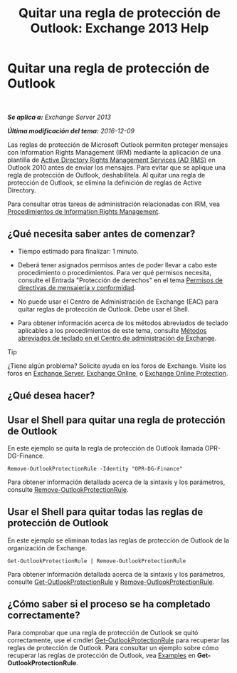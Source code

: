 ﻿---
title: 'Quitar una regla de protección de Outlook: Exchange 2013 Help'
TOCTitle: Quitar una regla de protección de Outlook
ms:assetid: 569fc3be-b269-43f5-8797-73ab0691e685
ms:mtpsurl: https://technet.microsoft.com/es-es/library/Ee633467(v=EXCHG.150)
ms:contentKeyID: 49895638
ms.date: 04/23/2018
mtps_version: v=EXCHG.150
ms.translationtype: HT
---

# Quitar una regla de protección de Outlook

 

_**Se aplica a:** Exchange Server 2013_

_**Última modificación del tema:** 2016-12-09_

Las reglas de protección de Microsoft Outlook permiten proteger mensajes con Information Rights Management (IRM) mediante la aplicación de una plantilla de [Active Directory Rights Management Services (AD RMS)](https://technet.microsoft.com/es-es/library/hh831364.aspx) en Outlook 2010 antes de enviar los mensajes. Para evitar que se aplique una regla de protección de Outlook, deshabilítela. Al quitar una regla de protección de Outlook, se elimina la definición de reglas de Active Directory.

Para consultar otras tareas de administración relacionadas con IRM, vea [Procedimientos de Information Rights Management](information-rights-management-procedures-exchange-2013-help.md).

## ¿Qué necesita saber antes de comenzar?

  - Tiempo estimado para finalizar: 1 minuto.

  - Deberá tener asignados permisos antes de poder llevar a cabo este procedimiento o procedimientos. Para ver qué permisos necesita, consulte el Entrada "Protección de derechos" en el tema [Permisos de directivas de mensajería y conformidad](messaging-policy-and-compliance-permissions-exchange-2013-help.md).

  - No puede usar el Centro de Administración de Exchange (EAC) para quitar reglas de protección de Outlook. Debe usar el Shell.

  - Para obtener información acerca de los métodos abreviados de teclado aplicables a los procedimientos de este tema, consulte [Métodos abreviados de teclado en el Centro de administración de Exchange](keyboard-shortcuts-in-the-exchange-admin-center-exchange-online-protection-help.md).


> [!TIP]
> ¿Tiene algún problema? Solicite ayuda en los foros de Exchange. Visite los foros en <A href="https://go.microsoft.com/fwlink/p/?linkid=60612">Exchange Server</A>, <A href="https://go.microsoft.com/fwlink/p/?linkid=267542">Exchange Online</A>, o <A href="https://go.microsoft.com/fwlink/p/?linkid=285351">Exchange Online Protection</A>.



## ¿Qué desea hacer?

## Usar el Shell para quitar una regla de protección de Outlook

En este ejemplo se quita la regla de protección de Outlook llamada OPR-DG-Finance.

    Remove-OutlookProtectionRule -Identity "OPR-DG-Finance"

Para obtener información detallada acerca de la sintaxis y los parámetros, consulte [Remove-OutlookProtectionRule](https://technet.microsoft.com/es-es/library/dd297961\(v=exchg.150\)).

## Usar el Shell para quitar todas las reglas de protección de Outlook

En este ejemplo se eliminan todas las reglas de protección de Outlook de la organización de Exchange.

    Get-OutlookProtectionRule | Remove-OutlookProtectionRule

Para obtener información detallada acerca de la sintaxis y los parámetros, consulte [Get-OutlookProtectionRule](https://technet.microsoft.com/es-es/library/dd298004\(v=exchg.150\)) y [Remove-OutlookProtectionRule](https://technet.microsoft.com/es-es/library/dd297961\(v=exchg.150\)).

## ¿Cómo saber si el proceso se ha completado correctamente?

Para comprobar que una regla de protección de Outlook se quitó correctamente, use el cmdlet [Get-OutlookProtectionRule](https://technet.microsoft.com/es-es/library/dd298004\(v=exchg.150\)) para recuperar las reglas de protección de Outlook. Para consultar un ejemplo sobre cómo recuperar las reglas de protección de Outlook, vea [Examples](https://technet.microsoft.com/es-es/dd298004\(exchg.150\)#examples) en **Get-OutlookProtectionRule**.

